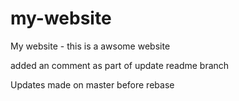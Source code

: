 # my-website
My website - this is a awsome website 

added an comment as part of update  readme branch

Updates made on master before rebase
